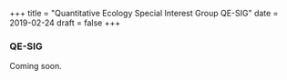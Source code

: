 +++
title = "Quantitative Ecology Special Interest Group QE-SIG"
date = 2019-02-24
draft = false
+++

### QE-SIG

Coming soon.
